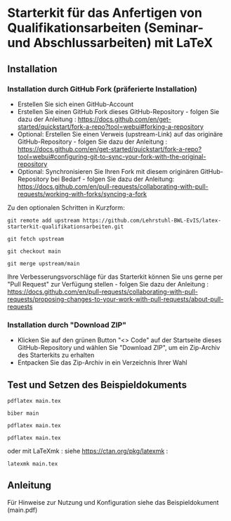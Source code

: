 # Starterkit für das Anfertigen von Qualifikationsarbeiten (Seminar- und Abschlussarbeiten) mit LaTeX

## Installation

### Installation durch GitHub Fork (präferierte Installation)

- Erstellen Sie sich einen GitHub-Account
- Erstellen Sie einen GitHub Fork dieses GitHub-Repository - folgen Sie dazu der Anleitung : https://docs.github.com/en/get-started/quickstart/fork-a-repo?tool=webui#forking-a-repository
- Optional: Erstellen Sie einen Verweis (upstream-Link) auf das originäre GitHub-Repository - folgen Sie dazu der Anleitung : https://docs.github.com/en/get-started/quickstart/fork-a-repo?tool=webui#configuring-git-to-sync-your-fork-with-the-original-repository
- Optional: Synchronisieren Sie Ihren Fork mit diesem originären GitHub-Repository bei Bedarf - folgen Sie dazu der Anleitung: https://docs.github.com/en/pull-requests/collaborating-with-pull-requests/working-with-forks/syncing-a-fork

Zu den optionalen Schritten in Kurzform:

`git remote add upstream https://github.com/Lehrstuhl-BWL-EvIS/latex-starterkit-qualifikationsarbeiten.git` 

`git fetch upstream`

`git checkout main`

`git merge upstream/main`


Ihre Verbesserungsvorschläge für das Starterkit können Sie uns gerne per "Pull Request" zur Verfügung stellen - folgen Sie dazu der Anleitung : https://docs.github.com/en/pull-requests/collaborating-with-pull-requests/proposing-changes-to-your-work-with-pull-requests/about-pull-requests


### Installation durch "Download ZIP" 

- Klicken Sie auf den grünen Button "<> Code" auf der Startseite dieses GitHub-Repository und wählen Sie "Download ZIP", um ein Zip-Archiv des Starterkits zu erhalten
- Entpacken Sie das Zip-Archiv in ein Verzeichnis Ihrer Wahl

## Test und Setzen des Beispieldokuments

`pdflatex main.tex`

`biber main`

`pdflatex main.tex`

`pdflatex main.tex`

oder mit LaTeXmk : siehe https://ctan.org/pkg/latexmk :

`latexmk main.tex`

## Anleitung 

Für Hinweise zur Nutzung und Konfiguration siehe das Beispieldokument (main.pdf)
